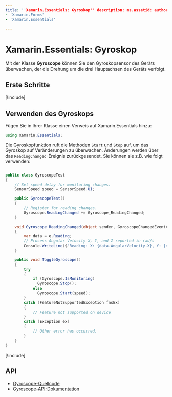 ```yaml
---
title: ''Xamarin.Essentials: Gyroskop'' description: ms.assetid: author: ms.author: ms.date: no-loc:
- 'Xamarin.Forms'
- 'Xamarin.Essentials'

---
```


# <a name="xamarinessentials-gyroscope"></a>Xamarin.Essentials: Gyroskop

Mit der Klasse **Gyroscope** können Sie den Gyroskopsensor des Geräts überwachen, der die Drehung um die drei Hauptachsen des Geräts verfolgt.

## <a name="get-started"></a>Erste Schritte

[!include[](~/essentials/includes/get-started.md)]

## <a name="using-gyroscope"></a>Verwenden des Gyroskops

Fügen Sie in Ihrer Klasse einen Verweis auf Xamarin.Essentials hinzu:

```csharp
using Xamarin.Essentials;
```

Die Gyroskopfunktion ruft die Methoden `Start` und `Stop` auf, um das Gyroskop auf Veränderungen zu überwachen. Änderungen werden über das `ReadingChanged`-Ereignis zurückgesendet. Sie können sie z.B. wie folgt verwenden:

```csharp

public class GyroscopeTest
{
    // Set speed delay for monitoring changes.
    SensorSpeed speed = SensorSpeed.UI;

    public GyroscopeTest()
    {
        // Register for reading changes.
        Gyroscope.ReadingChanged += Gyroscope_ReadingChanged;
    }

    void Gyroscope_ReadingChanged(object sender, GyroscopeChangedEventArgs e)
    {
        var data = e.Reading;
        // Process Angular Velocity X, Y, and Z reported in rad/s
        Console.WriteLine($"Reading: X: {data.AngularVelocity.X}, Y: {data.AngularVelocity.Y}, Z: {data.AngularVelocity.Z}");
    }

    public void ToggleGyroscope()
    {
        try
        {
            if (Gyroscope.IsMonitoring)
              Gyroscope.Stop();
            else
              Gyroscope.Start(speed);
        }
        catch (FeatureNotSupportedException fnsEx)
        {
            // Feature not supported on device
        }
        catch (Exception ex)
        {
            // Other error has occurred.
        }
    }
}
```

[!include[](~/essentials/includes/sensor-speed.md)]

## <a name="api"></a>API

- [Gyroscope-Quellcode](https://github.com/xamarin/Essentials/tree/master/Xamarin.Essentials/Gyroscope)
- [Gyroscope-API-Dokumentation](xref:Xamarin.Essentials.Gyroscope)
